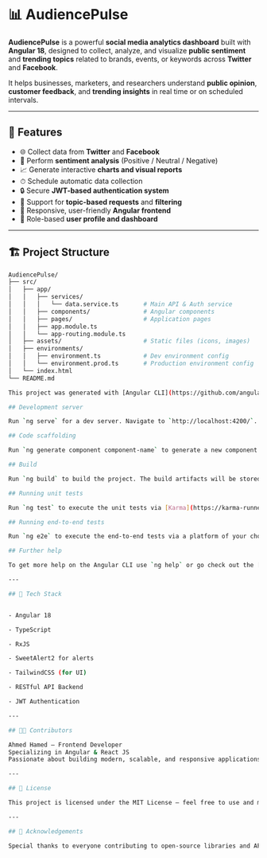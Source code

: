 
# 📊 AudiencePulse

**AudiencePulse** is a powerful **social media analytics dashboard** built with **Angular 18**, designed to collect, analyze, and visualize **public sentiment** and **trending topics** related to brands, events, or keywords across **Twitter** and **Facebook**.  

It helps businesses, marketers, and researchers understand **public opinion**, **customer feedback**, and **trending insights** in real time or on scheduled intervals.

---

## 🚀 Features

- 🌐 Collect data from **Twitter** and **Facebook**
- 💬 Perform **sentiment analysis** (Positive / Neutral / Negative)
- 📈 Generate interactive **charts and visual reports**
- ⏱ Schedule automatic data collection
- 🔒 Secure **JWT-based authentication system**
- 🧠 Support for **topic-based requests** and **filtering**
- 🎨 Responsive, user-friendly **Angular frontend**
- 🧩 Role-based **user profile and dashboard**

---

## 🏗️ Project Structure

```bash
AudiencePulse/
├── src/
│   ├── app/
│   │   ├── services/
│   │   │   └── data.service.ts       # Main API & Auth service
│   │   ├── components/               # Angular components
│   │   ├── pages/                    # Application pages
│   │   ├── app.module.ts
│   │   └── app-routing.module.ts
│   ├── assets/                       # Static files (icons, images)
│   ├── environments/
│   │   ├── environment.ts            # Dev environment config
│   │   └── environment.prod.ts       # Production environment config
│   └── index.html
└── README.md

This project was generated with [Angular CLI](https://github.com/angular/angular-cli) version 18.2.1.

## Development server

Run `ng serve` for a dev server. Navigate to `http://localhost:4200/`. The application will automatically reload if you change any of the source files.

## Code scaffolding

Run `ng generate component component-name` to generate a new component. You can also use `ng generate directive|pipe|service|class|guard|interface|enum|module`.

## Build

Run `ng build` to build the project. The build artifacts will be stored in the `dist/` directory.

## Running unit tests

Run `ng test` to execute the unit tests via [Karma](https://karma-runner.github.io).

## Running end-to-end tests

Run `ng e2e` to execute the end-to-end tests via a platform of your choice. To use this command, you need to first add a package that implements end-to-end testing capabilities.

## Further help

To get more help on the Angular CLI use `ng help` or go check out the [Angular CLI Overview and Command Reference](https://angular.dev/tools/cli) page.

---

## 🧰 Tech Stack


- Angular 18

- TypeScript

- RxJS

- SweetAlert2 for alerts

- TailwindCSS (for UI)

- RESTful API Backend

- JWT Authentication

---

## 🧑‍💻 Contributors

Ahmed Hamed – Frontend Developer
Specializing in Angular & React JS
Passionate about building modern, scalable, and responsive applications.

---

## 📝 License

This project is licensed under the MIT License — feel free to use and modify it.

---

## 🌟 Acknowledgements

Special thanks to everyone contributing to open-source libraries and APIs that made this project possible!
